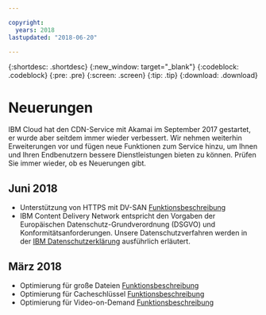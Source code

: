 ```yaml
---

copyright:
  years: 2018
lastupdated: "2018-06-20"

---
```


{:shortdesc: .shortdesc}
{:new_window: target="_blank"}
{:codeblock: .codeblock}
{:pre: .pre}
{:screen: .screen}
{:tip: .tip}
{:download: .download}

# Neuerungen

IBM Cloud hat den CDN-Service mit Akamai im September 2017 gestartet, er wurde aber seitdem immer wieder verbessert. Wir nehmen weiterhin Erweiterungen vor und fügen neue Funktionen zum Service hinzu, um Ihnen und Ihren Endbenutzern bessere Dienstleistungen bieten zu können. Prüfen Sie immer wieder, ob es Neuerungen gibt.

## Juni 2018

* Unterstützung von HTTPS mit DV-SAN [Funktionsbeschreibung](about.html#https-protocol-support-with-wildcard-and-dv-san-certificate)
* IBM Content Delivery Network entspricht den Vorgaben der Europäischen Datenschutz-Grundverordnung (DSGVO) und Konformitätsanforderungen. Unsere Datenschutzverfahren werden in der [IBM Datenschutzerklärung](https://www.ibm.com/privacy/us/en/) ausführlich erläutert.

## März 2018

  * Optimierung für große Dateien [Funktionsbeschreibung](about.html#large-file-optimization)
  * Optimierung für Cacheschlüssel [Funktionsbeschreibung](about.html#cache-key-query-args)
  * Optimierung für Video-on-Demand [Funktionsbeschreibung](about.html#video-on-demand-optimization)
